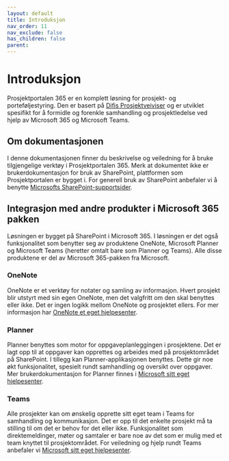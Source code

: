 ```yaml
---
layout: default
title: Introduksjon
nav_order: 11
nav_exclude: false
has_children: false
parent:
---
```


Introduksjon
============

Prosjektportalen 365 er en komplett løsning for prosjekt- og porteføljestyring.
Den er basert på [Difis Prosjektveiviser](https://www.prosjektveiviseren.no) og er utviklet spesifikt for å
formidle og forenkle samhandling og prosjektledelse ved hjelp av Microsoft 365 og
Microsoft Teams.

Om dokumentasjonen
-------------

I denne dokumentasjonen finner du beskrivelse og veiledning for å bruke tilgjengelige
verktøy i Prosjektportalen 365. Merk at dokumentet ikke er brukerdokumentasjon
for bruk av SharePoint, plattformen som Prosjektportalen er bygget i. For
generell bruk av SharePoint anbefaler vi å benytte [Microsofts
SharePoint-supportsider](https://support.office.com/nb-no/sharepoint).

Integrasjon med andre produkter i Microsoft 365 pakken
---------------------------------------------------

Løsningen er bygget på SharePoint i Microsoft 365. I løsningen er det også funksjonalitet som benytter seg av produktene OneNote, Microsoft Planner og Microsoft Teams (heretter omtalt bare som Planner og Teams). Alle disse produktene er del av Microsoft 365-pakken fra Microsoft.

### OneNote

OneNote er et verktøy for notater og samling av informasjon. Hvert prosjekt blir
utstyrt med sin egen OneNote, men det valgfritt om den skal benyttes eller ikke.
Det er ingen logikk mellom OneNote og prosjektet ellers. For mer informasjon har [OneNote et eget hjelpesenter](https://support.office.com/nb-no/onenote).

### Planner

Planner benyttes som motor for oppgaveplanleggingen i prosjektene. Det er lagt
opp til at oppgaver kan opprettes og arbeides med på prosjektområdet på
SharePoint. I tillegg kan Planner-applikasjonen benyttes. Dette gir noe økt
funksjonalitet, spesielt rundt samhandling og oversikt over oppgaver. Mer
brukerdokumentasjon for Planner finnes i [Microsoft sitt eget hjelpesenter](https://support.office.com/nb-no/planner).

### Teams

Alle prosjekter kan om ønskelig opprette sitt eget team i Teams for samhandling
og kommunikasjon. Det er opp til det enkelte prosjekt må ta stilling til om det
er behov for det eller ikke. Funksjonalitet som direktemeldinger, møter og
samtaler er bare noe av det som er mulig med et team knyttet til
prosjektområdet. For veiledning og hjelp rundt Teams anbefaler vi [Microsoft sitt
eget hjelpesenter](https://support.office.com/nb-no/teams).
